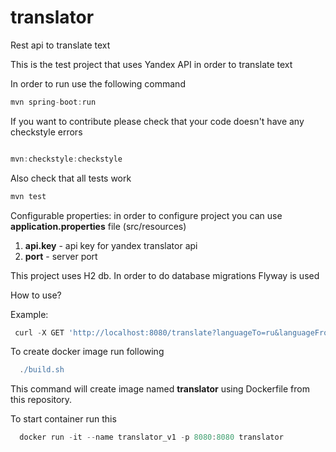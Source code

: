 # translator
Rest api to translate text 

This is the test project that uses Yandex API in order to translate text

In order to run use the following command

```groovy
mvn spring-boot:run
```

If you want to contribute please check that your code doesn't have any checkstyle errors

```groovy

mvn:checkstyle:checkstyle
```
Also check that all tests work 

```groovy
mvn test
```

Configurable properties: in order to configure project you can use **application.properties** file (src/resources)

1) **api.key** - api key for yandex translator api
2) **port** - server port

This project uses H2 db.
In order to do database migrations Flyway is used

How to use?

Example:

```groovy
 curl -X GET 'http://localhost:8080/translate?languageTo=ru&languageFrom=en&text=hello'
```

To create docker image run following

```groovy
  ./build.sh
```

This command will create image named **translator** using Dockerfile from this repository.

To start container run this

```groovy
  docker run -it --name translator_v1 -p 8080:8080 translator
```